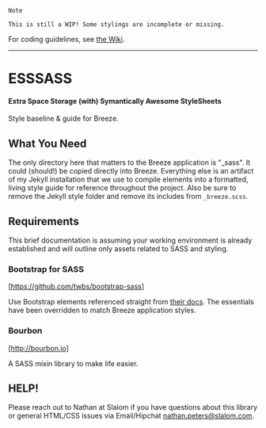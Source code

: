 ```
Note

This is still a WIP! Some stylings are incomplete or missing.

```

For coding guidelines, see [the Wiki](https://github.com/dv8withn8/ESSSASS/wiki/ES-Breeze).

***

# ESSSASS
#### Extra Space Storage (with) Symantically Awesome StyleSheets
Style baseline &amp; guide for Breeze.

## What You Need
The only directory here that matters to the Breeze application is "_sass". It could (should!) be copied directly into Breeze. Everything else is an artifact of my Jekyll installation that we use to compile elements into a formatted, living style guide for reference throughout the project. Also be sure to remove the Jekyll style folder and remove its includes from `_breeze.scss`.

## Requirements
This brief documentation is assuming your working environment is already established and will outline only assets related to SASS and styling.

### Bootstrap for SASS
[https://github.com/twbs/bootstrap-sass]

Use Bootstrap elements referenced straight from [their docs](http://getbootstrap.com/css/). The essentials have been overridden to match Breeze application styles.

### Bourbon
[http://bourbon.io]

A SASS mixin library to make life easier.

## HELP!
Please reach out to Nathan at Slalom if you have questions about this library or general HTML/CSS issues via Email/Hipchat nathan.peters@slalom.com.
